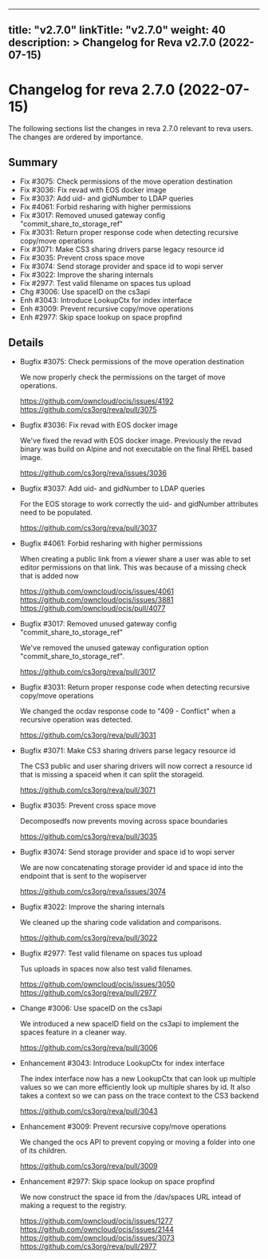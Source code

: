 
---
title: "v2.7.0"
linkTitle: "v2.7.0"
weight: 40
description: >
  Changelog for Reva v2.7.0 (2022-07-15)
---

Changelog for reva 2.7.0 (2022-07-15)
=======================================

The following sections list the changes in reva 2.7.0 relevant to
reva users. The changes are ordered by importance.

Summary
-------

 * Fix #3075: Check permissions of the move operation destination
 * Fix #3036: Fix revad with EOS docker image
 * Fix #3037: Add uid- and gidNumber to LDAP queries
 * Fix #4061: Forbid resharing with higher permissions
 * Fix #3017: Removed unused gateway config "commit_share_to_storage_ref"
 * Fix #3031: Return proper response code when detecting recursive copy/move operations
 * Fix #3071: Make CS3 sharing drivers parse legacy resource id
 * Fix #3035: Prevent cross space move
 * Fix #3074: Send storage provider and space id to wopi server
 * Fix #3022: Improve the sharing internals
 * Fix #2977: Test valid filename on spaces tus upload
 * Chg #3006: Use spaceID on the cs3api
 * Enh #3043: Introduce LookupCtx for index interface
 * Enh #3009: Prevent recursive copy/move operations
 * Enh #2977: Skip space lookup on space propfind

Details
-------

 * Bugfix #3075: Check permissions of the move operation destination

   We now properly check the permissions on the target of move operations.

   https://github.com/owncloud/ocis/issues/4192
   https://github.com/cs3org/reva/pull/3075

 * Bugfix #3036: Fix revad with EOS docker image

   We've fixed the revad with EOS docker image. Previously the revad binary was build on Alpine and
   not executable on the final RHEL based image.

   https://github.com/cs3org/reva/issues/3036

 * Bugfix #3037: Add uid- and gidNumber to LDAP queries

   For the EOS storage to work correctly the uid- and gidNumber attributes need to be populated.

   https://github.com/cs3org/reva/pull/3037

 * Bugfix #4061: Forbid resharing with higher permissions

   When creating a public link from a viewer share a user was able to set editor permissions on that
   link. This was because of a missing check that is added now

   https://github.com/owncloud/ocis/issues/4061
   https://github.com/owncloud/ocis/issues/3881
   https://github.com/owncloud/ocis/pull/4077

 * Bugfix #3017: Removed unused gateway config "commit_share_to_storage_ref"

   We've removed the unused gateway configuration option "commit_share_to_storage_ref".

   https://github.com/cs3org/reva/pull/3017

 * Bugfix #3031: Return proper response code when detecting recursive copy/move operations

   We changed the ocdav response code to "409 - Conflict" when a recursive operation was detected.

   https://github.com/cs3org/reva/pull/3031

 * Bugfix #3071: Make CS3 sharing drivers parse legacy resource id

   The CS3 public and user sharing drivers will now correct a resource id that is missing a spaceid
   when it can split the storageid.

   https://github.com/cs3org/reva/pull/3071

 * Bugfix #3035: Prevent cross space move

   Decomposedfs now prevents moving across space boundaries

   https://github.com/cs3org/reva/pull/3035

 * Bugfix #3074: Send storage provider and space id to wopi server

   We are now concatenating storage provider id and space id into the endpoint that is sent to the
   wopiserver

   https://github.com/cs3org/reva/issues/3074

 * Bugfix #3022: Improve the sharing internals

   We cleaned up the sharing code validation and comparisons.

   https://github.com/cs3org/reva/pull/3022

 * Bugfix #2977: Test valid filename on spaces tus upload

   Tus uploads in spaces now also test valid filenames.

   https://github.com/owncloud/ocis/issues/3050
   https://github.com/cs3org/reva/pull/2977

 * Change #3006: Use spaceID on the cs3api

   We introduced a new spaceID field on the cs3api to implement the spaces feature in a cleaner way.

   https://github.com/cs3org/reva/pull/3006

 * Enhancement #3043: Introduce LookupCtx for index interface

   The index interface now has a new LookupCtx that can look up multiple values so we can more
   efficiently look up multiple shares by id. It also takes a context so we can pass on the trace
   context to the CS3 backend

   https://github.com/cs3org/reva/pull/3043

 * Enhancement #3009: Prevent recursive copy/move operations

   We changed the ocs API to prevent copying or moving a folder into one of its children.

   https://github.com/cs3org/reva/pull/3009

 * Enhancement #2977: Skip space lookup on space propfind

   We now construct the space id from the /dav/spaces URL intead of making a request to the
   registry.

   https://github.com/owncloud/ocis/issues/1277
   https://github.com/owncloud/ocis/issues/2144
   https://github.com/owncloud/ocis/issues/3073
   https://github.com/cs3org/reva/pull/2977


